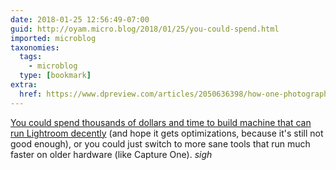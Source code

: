 ```yaml
---
date: 2018-01-25 12:56:49-07:00
guid: http://oyam.micro.blog/2018/01/25/you-could-spend.html
imported: microblog
taxonomies:
  tags:
    - microblog
  type: [bookmark]
extra:
  href: https://www.dpreview.com/articles/2050636398/how-one-photographer-built-the-ultimate-lightroom-pc-for-photo-editing
---
```

[You could spend thousands of dollars and time to build machine that can run Lightroom decently](https://www.dpreview.com/articles/2050636398/how-one-photographer-built-the-ultimate-lightroom-pc-for-photo-editing) (and hope it gets optimizations, because it's still not good enough), or you could just switch to more sane tools that run much faster on older hardware (like Capture One). *sigh*
